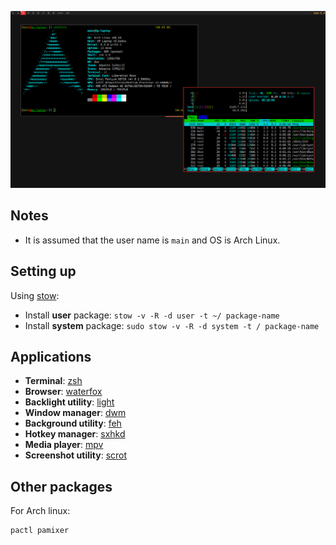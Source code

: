 
![screenshot](screenshot.png)

## Notes
- It is assumed that the user name is `main` and OS is Arch Linux.


## Setting up
Using [stow](https://www.gnu.org/software/stow/manual/stow.html):
- Install **user** package: `stow -v -R -d user -t ~/ package-name`
- Install **system** package: `sudo stow -v -R -d system -t / package-name`


## Applications
- **Terminal**: [zsh](https://wiki.archlinux.org/title/Zsh)
- **Browser**: [waterfox](https://www.waterfox.net/)
- **Backlight utility**: [light](https://archlinux.org/packages/extra/x86_64/light/)
- **Window manager**: [dwm](https://github.com/xfnty/dwm)
- **Background utility**: [feh](https://wiki.archlinux.org/title/Feh)
- **Hotkey manager**: [sxhkd](https://wiki.archlinux.org/title/Sxhkd)
- **Media player**: [mpv](https://mpv.io/)
- **Screenshot utility**: [scrot](https://archlinux.org/packages/extra/x86_64/scrot/)


## Other packages
For Arch linux:
```
pactl pamixer
```
